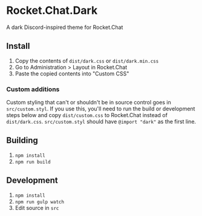 # Rocket.Chat.Dark
A dark Discord-inspired theme for Rocket.Chat

## Install
1. Copy the contents of `dist/dark.css` or `dist/dark.min.css`
2. Go to Administration > Layout in Rocket.Chat
3. Paste the copied contents into "Custom CSS"

### Custom additions
Custom styling that can't or shouldn't be in source control goes in
`src/custom.styl`. If you use this, you'll need to run the build or development
steps below and copy `dist/custom.css` to Rocket.Chat instead of
`dist/dark.css`. `src/custom.styl` should have `@import "dark"` as the first
line.

## Building
1. `npm install`
2. `npm run build`

## Development
1. `npm install`
2. `npm run gulp watch`
3. Edit source in `src`
